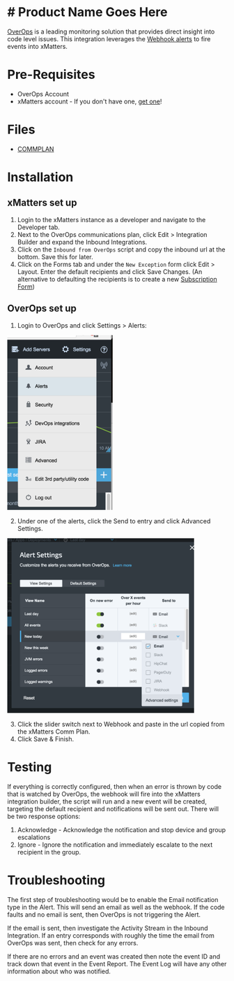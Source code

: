# # Product Name Goes Here
[OverOps](https://www.overops.com/) is a leading monitoring solution that provides direct insight into code level issues. This integration leverages the [Webhook alerts](https://support.overops.com/hc/en-us/articles/115000468747-Outgoing-Webhook-Integration) to fire events into xMatters. 

# Pre-Requisites
* OverOps Account 
* xMatters account - If you don't have one, [get one](https://www.xmatters.com)!

# Files
* [COMMPLAN](COMMPLAN)

# Installation

## xMatters set up
1. Login to the xMatters instance as a developer and navigate to the Developer tab. 
2. Next to the OverOps communications plan, click Edit > Integration Builder and expand the Inbound Integrations.
3. Click on the `Inbound from OverOps` script and copy the inbound url at the bottom. Save this for later. 
4. Click on the Forms tab and under the `New Exception` form click Edit > Layout. Enter the default recipients and click Save Changes. (An alternative to defaulting the recipients is to create a new [Subscription Form](https://help.xmatters.com/OnDemand/xmodwelcome/communicationplanbuilder/subscriptionforms.htm?cshid=SubscriptionFormListPlace))

## OverOps set up
1. Login to OverOps and click Settings > Alerts:

<kbd>
   <img src="media/OverOps_Alerts.png"  height="400">
</kbd>

2. Under one of the alerts, click the Send to entry and click Advanced Settings. 

<kbd>
   <img src="media/OverOps_Adv.png"  height="400">
</kbd>


3. Click the slider switch next to Webhook and paste in the url copied from the xMatters Comm Plan. 
4. Click Save & Finish. 
   
# Testing
If everything is correctly configured, then when an error is thrown by code that is watched by OverOps, the webhook will fire into the xMatters integration builder, the script will run and a new event will be created, targeting the default recipient and notifications will be sent out. 
There will be two response options:
1. Acknowledge - Acknowledge the notification and stop device and group escalations
2. Ignore - Ignore the notification and immediately escalate to the next recipient in the group. 

# Troubleshooting
The first step of troubleshooting would be to enable the Email notification type in the Alert. This will send an email as well as the webhook. If the code faults and no email is sent, then OverOps is not triggering the Alert. 

If the email is sent, then investigate the Activity Stream in the Inbound Integration. If an entry corresponds with roughly the time the email from OverOps was sent, then check for any errors. 

If there are no errors and an event was created then note the event ID and track down that event in the Event Report. The Event Log will have any other information about who was notified. 

